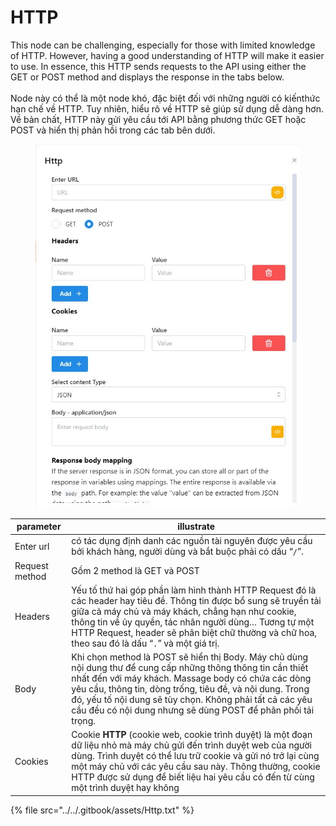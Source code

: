# HTTP

&#x20;This node can be challenging, especially for those with limited knowledge of HTTP. However, having a good understanding of HTTP will make it easier to use. In essence, this HTTP sends requests to the API using either the GET or POST method and displays the response in the tabs below.\
\
Node này có thể là một node khó, đặc biệt đối với những người có kiến ​​thức hạn chế về HTTP. Tuy nhiên, hiểu rõ về HTTP sẽ giúp sử dụng dễ dàng hơn. Về bản chất, HTTP này gửi yêu cầu tới API bằng phương thức GET hoặc POST và hiển thị phản hồi trong các tab bên dưới.



<figure><img src="../../.gitbook/assets/http1.jpg" alt=""><figcaption></figcaption></figure>





| parameter      | illustrate                                                                                                                                                                                                                                                                                                                                                  |
| -------------- | ----------------------------------------------------------------------------------------------------------------------------------------------------------------------------------------------------------------------------------------------------------------------------------------------------------------------------------------------------------- |
| Enter url      | có tác dụng định danh các nguồn tài nguyên được yêu cầu bởi khách hàng, người dùng và bắt buộc phải có dấu “`/`”.                                                                                                                                                                                                                                           |
| Request method | Gồm 2 method là GET và POST                                                                                                                                                                                                                                                                                                                                 |
| Headers        | Yếu tố thứ hai góp phần làm hình thành HTTP Request đó là các header hay tiêu đề. Thông tin được bổ sung sẽ truyền tải giữa cả máy chủ và máy khách, chẳng hạn như cookie, thông tin về ủy quyền, tác nhân người dùng… Tương tự một HTTP Request, header sẽ phân biệt chữ thường và chữ hoa, theo sau đó là dấu “`.`” và một giá trị.                       |
| Body           | Khi chọn method là POST sẽ hiển thị Body. Máy chủ dùng nội dung thư để cung cấp những thông thông tin cần thiết nhất đến với máy khách. Massage body có chứa các dòng yêu cầu, thông tin, dòng trống, tiêu đề, và nội dung. Trong đó, yếu tố nội dung sẽ tùy chọn. Không phải tất cả các yêu cầu đều có nội dung nhưng sẽ dùng POST để phân phối tải trọng. |
| Cookies        | Cookie **HTTP** (cookie web, cookie trình duyệt) là một đoạn dữ liệu nhỏ mà máy chủ gửi đến trình duyệt web của người dùng. Trình duyệt có thể lưu trữ cookie và gửi nó trở lại cùng một máy chủ với các yêu cầu sau này. Thông thường, cookie HTTP được sử dụng để biết liệu hai yêu cầu có đến từ cùng một trình duyệt hay không                          |

{% file src="../../.gitbook/assets/Http.txt" %}
